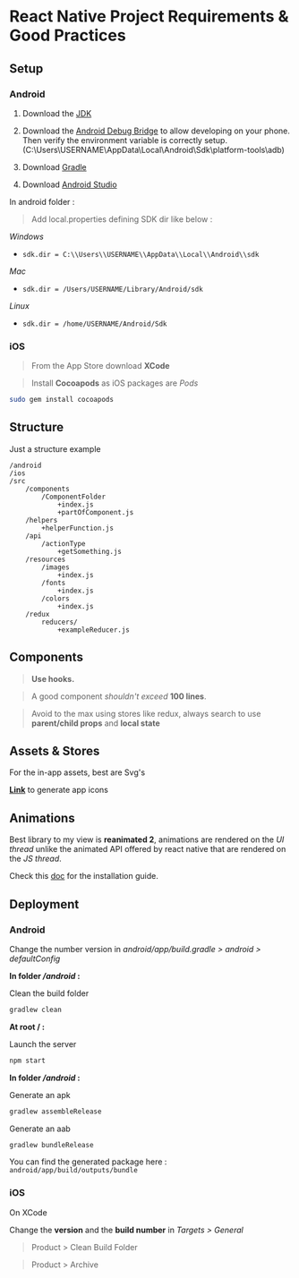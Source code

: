# React Native Project Requirements & Good Practices

## Setup

### **Android**

1. Download the [JDK](https://www.oracle.com/fr/java/technologies/javase-downloads.html)

2. Download the [Android Debug Bridge](https://dl.google.com/android/repository/platform-tools-latest-windows.zip) to allow developing on your phone.
Then verify the environment variable is correctly setup. (C:\Users\USERNAME\AppData\Local\Android\Sdk\platform-tools\adb)
3. Download [Gradle](https://gradle.org/releases/)

4. Download [Android Studio](https://developer.android.com/studio?hl=fr&gclid=CjwKCAjw9aiIBhA1EiwAJ_GTSlx0znxjnVhBg2qjBCHcuzSeoKOXdCsz8vXwSmtzicmAL3DHy3HNWxoC3WYQAvD_BwE&gclsrc=aw.ds)

In android folder :
> Add local.properties defining SDK dir like below : 

*Windows*
- `sdk.dir = C:\\Users\\USERNAME\\AppData\\Local\\Android\\sdk`

*Mac*
- `sdk.dir = /Users/USERNAME/Library/Android/sdk`

*Linux*
- `sdk.dir = /home/USERNAME/Android/Sdk`

### **iOS**

> From the App Store download **XCode**

> Install **Cocoapods** as iOS packages are *Pods*

```bash
sudo gem install cocoapods
```

## Structure

Just a structure example

```
/android
/ios
/src
    /components
        /ComponentFolder
            +index.js
            +partOfComponent.js
    /helpers
        +helperFunction.js
    /api
        /actionType
            +getSomething.js
    /resources
        /images
            +index.js
        /fonts
            +index.js
        /colors
            +index.js
    /redux
        reducers/
            +exampleReducer.js
```


## Components

> **Use hooks.**

> A good component *shouldn't exceed* **100 lines**.

> Avoid to the max using stores like redux, always search to use **parent/child props** and **local state**

## Assets & Stores

For the in-app assets, best are Svg's

**[Link](https://easyappicon.com/)** to generate app icons

## Animations

Best library to my view is **reanimated 2**, animations are rendered on the *UI thread* unlike the animated API offered by react native that are rendered on the *JS thread*.

Check this [doc](https://docs.swmansion.com/react-native-reanimated/docs/installation) for the installation guide.

## Deployment

### **Android**

Change the number version in *android/app/build.gradle > android > defaultConfig*

**In folder _/android_ :**

Clean the build folder
```bash
gradlew clean
```

**At root / :**

Launch the server
```bash
npm start
```

**In folder _/android_ :**

Generate an apk
```bash
gradlew assembleRelease
```
Generate an aab
```bash
gradlew bundleRelease
```

You can find the generated package here : `android/app/build/outputs/bundle`
### **iOS**
On XCode

Change the **version** and the **build number** in *Targets > General* 

> Product > Clean Build Folder

> Product > Archive